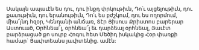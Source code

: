 
Սակայն ապաւէն ես դու, դու ինքդ փրկութիւն,
Դո՛ւ այցելութիւն, դու քաւութիւն, դու
երանութիւն,
Դո՛ւ ես բժշկում, դու ես ողորմում, միա՜յնդ հզօր,
Կենդանի անճառ, Տէր Յիսուս Քրիստոս բարերար
Աստուած,
Օրհնեա՜լ, օրհնեա՜լ եւ դարձեալ օրհնեալ,
Յաւէտ բարձրացած քո սուրբ Հոգու հետ
Մեծիդ իսկակից Հօր փառքի համար`
Յաւիտեանս յաւիտենից. ամէն:


